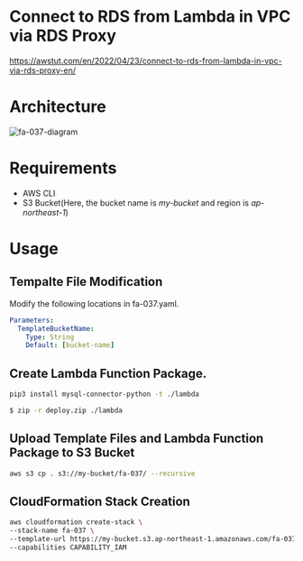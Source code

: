 # Connect to RDS from Lambda in VPC via RDS Proxy

https://awstut.com/en/2022/04/23/connect-to-rds-from-lambda-in-vpc-via-rds-proxy-en/

# Architecture

![fa-037-diagram](https://user-images.githubusercontent.com/84276199/200168164-d8925ed6-4540-46d4-9494-ef55a33ff4bb.png)

# Requirements

* AWS CLI
* S3 Bucket(Here, the bucket name is *my-bucket* and region is *ap-northeast-1*)

# Usage

## Tempalte File Modification

Modify the following locations in fa-037.yaml.

```yaml
Parameters:
  TemplateBucketName:
    Type: String
    Default: [bucket-name]
```

## Create Lambda Function Package.

```bash
pip3 install mysql-connector-python -t ./lambda

$ zip -r deploy.zip ./lambda
```

## Upload  Template Files and Lambda Function Package to S3 Bucket

```bash
aws s3 cp . s3://my-bucket/fa-037/ --recursive
```

## CloudFormation Stack Creation

```bash
aws cloudformation create-stack \
--stack-name fa-037 \
--template-url https://my-bucket.s3.ap-northeast-1.amazonaws.com/fa-037/fa-037.yaml \
--capabilities CAPABILITY_IAM
```
